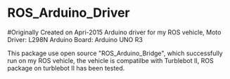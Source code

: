 # ROS_Arduino_Driver
#Originally Created on Apri-2015
Arduino driver for my ROS vehicle,
Moto Driver: L298N
Arduino Board: Arduino UNO R3

This package use open source "ROS_Arduino_Bridge", which successfully run on my ROS vehicle, the vehicle is compatilbe with 
Turblebot II, ROS package on turblebot II has been tested. 
